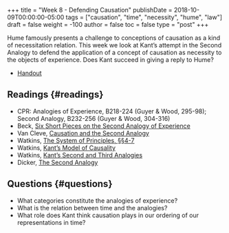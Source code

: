 +++
title = "Week 8 - Defending Causation"
publishDate = 2018-10-09T00:00:00-05:00
tags = ["causation", "time", "necessity", "hume", "law"]
draft = false
weight = -100
author = false
toc = false
type = "post"
+++

Hume famously presents a challenge to conceptions of causation as a kind of
necessitation relation. This week we look at Kant&rsquo;s attempt in the Second
Analogy to defend the application of a concept of causation as necessity to
the objects of experience. Does Kant succeed in giving a reply to Hume?

-   [Handout](/materials/handouts/handout7-causation.pdf)


## Readings {#readings}

-   CPR: Analogies of Experience, B218-224 (Guyer & Wood, 295-98); Second
    Analogy, B232-256 (Guyer & Wood, 304-316)
-   Beck, [Six Short Pieces on the Second Analogy of Experience](https://www.dropbox.com/s/h9x5uq2aunau9ck/beck1978-ch8%5FSix%5FShort%5FPieces%5Fon%5Fthe%5FSecond%5FAnalogy%5Fof%5FExperience.pdf?dl=0)
-   Van Cleve, [Causation and the Second Analogy](https://www.dropbox.com/s/xjlbsm3o8rejf22/vancleve1999-ch9%5Fcausation%5Fand%5Fthe%5Fsecond%5Fanalogy.pdf?dl=0)
-   Watkins, [The System of Principles, §§4-7](https://www.dropbox.com/s/o3fnqe672dafpt8/watkins2010%5Fthe%5Fsystem%5Fof%5Fprinciples.pdf?dl=0)
-   Watkins, [Kant&rsquo;s Model of Causality](https://www.dropbox.com/s/mpyx2km0bjx0aym/watkins2004%5Fkant%2527s%5Fmodel%5Fof%5Fcausality.pdf?dl=0)
-   Watkins, [Kant&rsquo;s Second and Third Analogies](https://www.dropbox.com/s/98cvaxn1g6i6r7b/watkins2005-ch3%5FKant%2527s%5FSecond%5Fand%5FThird%5FAnalogies%5Fof%5FExperience.pdf?dl=0)
-   Dicker, [The Second Analogy](https://www.dropbox.com/s/z6yzbithwh83vde/dicker2004-ch7%5FThe%5FSecond%5FAnalogy.pdf?dl=0)


## Questions {#questions}

-   What categories constitute the analogies of experience?
-   What is the relation between time and the analogies?
-   What role does Kant think causation plays in our ordering of our
    representations in time?
